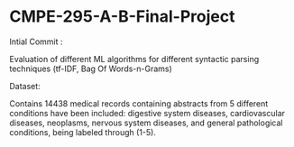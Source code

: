 # CMPE-295-A-B-Final-Project

Intial Commit :

Evaluation of different ML algorithms for different syntactic parsing techniques (tf-IDF, Bag Of Words-n-Grams)

Dataset:

Contains 14438 medical records containing abstracts from 5 different conditions have
been included: digestive system diseases, cardiovascular diseases, neoplasms, nervous
system diseases, and general pathological conditions, being labeled through (1-5).
